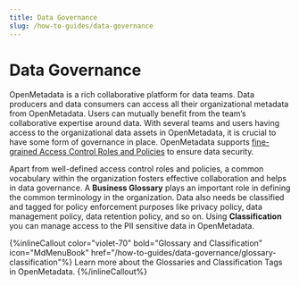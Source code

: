 ```yaml
---
title: Data Governance
slug: /how-to-guides/data-governance
---
```


# Data Governance

OpenMetadata is a rich collaborative platform for data teams. Data producers and data consumers can access all their organizational metadata from OpenMetadata. Users can mutually benefit from the team’s collaborative expertise around data. With several teams and users having access to the organizational data assets in OpenMetadata, it is crucial to have some form of governance in place. OpenMetadata supports [fine-grained Access Control Roles and Policies](https://docs.open-metadata.org/v1.1.x/how-to-guides/admin-guide-roles-policies) to ensure data security.

Apart from well-defined access control roles and policies, a common vocabulary within the organization fosters effective collaboration and helps in data governance. A **Business Glossary** plays an important role in defining the common terminology in the organization. Data also needs be classified and tagged for policy enforcement purposes like privacy policy, data management policy, data retention policy, and so on. Using **Classification** you can manage access to the PII sensitive data in OpenMetadata.

{%inlineCallout
color="violet-70"
bold="Glossary and Classification"
icon="MdMenuBook"
href="/how-to-guides/data-governance/glossary-classification"%}
Learn more about the Glossaries and Classification Tags in OpenMetadata.
{%/inlineCallout%}
